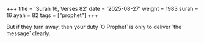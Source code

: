 +++
title = 'Surah 16, Verses 82'
date = '2025-08-27'
weight = 1983
surah = 16
ayah = 82
tags = ["prophet"]
+++

But if they turn away, then your duty ˹O Prophet˺ is only to deliver ˹the message˺ clearly.